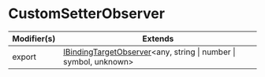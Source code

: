 # CustomSetterObserver

| Modifier(s)                            | Extends                                    |
|----------------------------------------|--------------------------------------------|
| export | [IBindingTargetObserver](https://hamedfathi.gitbook.io/aurelia-2-doc-api/runtime/interface/observation/ibindingtargetobserver)&lt;any, string &#124; number &#124; symbol, unknown&gt; |
